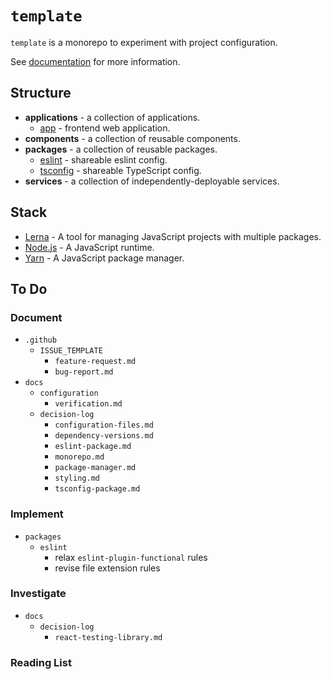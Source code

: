 # `template`

`template` is a monorepo to experiment with project configuration.

See [documentation](docs/index.md) for more information.

## Structure

- **applications** - a collection of applications.
  - [app](applications/app/README.md) - frontend web application.
- **components** - a collection of reusable components.
- **packages** - a collection of reusable packages.
  - [eslint](packages/eslint/README.md) - shareable eslint config.
  - [tsconfig](packages/tsconfig/README.md) - shareable TypeScript config.
- **services** - a collection of independently-deployable services.

## Stack

- [Lerna](https://lerna.js.org/) - A tool for managing JavaScript projects with multiple packages.
- [Node.js](https://nodejs.org/) - A JavaScript runtime.
- [Yarn](https://yarnpkg.com/) - A JavaScript package manager.

## To Do

### Document

- `.github`
  - `ISSUE_TEMPLATE`
    - `feature-request.md`
    - `bug-report.md`
- `docs`
  - `configuration`
    - `verification.md`
  - `decision-log`
    - `configuration-files.md`
    - `dependency-versions.md`
    - `eslint-package.md`
    - `monorepo.md`
    - `package-manager.md`
    - `styling.md`
    - `tsconfig-package.md`

### Implement

- `packages`
  - `eslint`
    - relax `eslint-plugin-functional` rules
    - revise file extension rules

### Investigate

- `docs`
  - `decision-log`
    - `react-testing-library.md`

### Reading List
